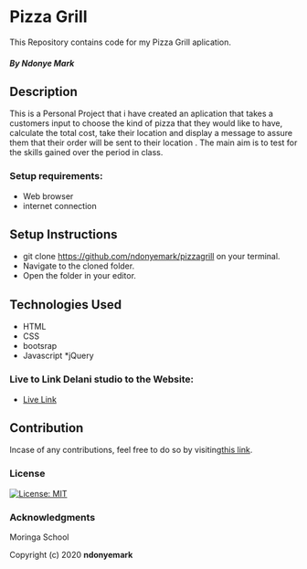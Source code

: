 # Pizza Grill
This Repository contains code for my Pizza Grill aplication.

##### By Ndonye Mark

## Description
This is a Personal Project that i have created an aplication that takes a customers input to choose the kind of pizza that they would like to have, calculate the total cost, take their location and display a message to assure them that their order will be sent to their location . The main aim is to test for the skills gained over the period in class.

### Setup requirements:
* Web browser
* internet connection

## Setup Instructions
* git clone https://github.com/ndonyemark/pizzagrill on your terminal.
* Navigate to the cloned folder.
* Open the folder in your editor.

## Technologies Used
* HTML
* CSS
* bootsrap
* Javascript
*jQuery

### Live to Link Delani studio to the Website:
* [Live Link](https://ndonyemark.github.io/pizzagrill)

## Contribution
Incase of any contributions, feel free to do so by visiting[this link](https://github.com.ndonyemark/pizzagrill).

### License
[![License: MIT](https://img.shields.io/badge/License-MIT-yellow.svg)](https://opensource.org/licenses/MIT)

### Acknowledgments
Moringa School

Copyright (c) 2020 **ndonyemark**